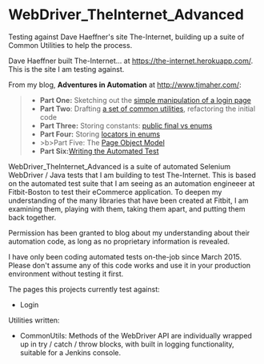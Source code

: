# WebDriver_TheInternet_Advanced
Testing against Dave Haeffner's site The-Internet, building up a suite of Common Utilities to help the process.

Dave Haeffner built The-Internet... at https://the-internet.herokuapp.com/. This is the site I am testing against.

From my blog, <b>Adventures in Automation</b> at http://www.tjmaher.com/:
<blockquote>
<ul>
<li><b>Part One:</b>&nbsp;Sketching out the&nbsp;<a href="http://adventuresinautomation.blogspot.com/2015/06/simple-manipulation-of-login-page.html">simple manipulation of a login page</a></li>
<li><b>Part Two</b>: Drafting&nbsp;<a href="http://adventuresinautomation.blogspot.com/2015/06/creating-common-utilities-for-webdriver.html" target="_blank">a set of common utilities</a>, refactoring the initial code</a></li>
<li><b>Part Three:</b>&nbsp;Storing constants:&nbsp;<a href="http://adventuresinautomation.blogspot.com/2015/07/how-java-stores-constants-static-final.html">public final vs enums</a></li>
<li><b>Part Four:</b> Storing&nbsp;<a href="http://adventuresinautomation.blogspot.com/2015/07/storing-locators-for-web-elements.html" target="_blank">locators in enums</a></li>
<li>>b>Part Five:</b> The&nbsp;<a href="http://adventuresinautomation.blogspot.com/2015/07/the-internet-page-object-model-examples.html">Page Object Model</a>&nbsp;</li>
<li><b>Part Six:</b><a href="http://adventuresinautomation.blogspot.com/2015/07/the-internet-writing-automated-test.html">Writing the Automated Test</a></li>
</ul>
</blockquote>

WebDriver_TheInternet_Advanced is a suite of automated Selenium WebDriver / Java tests that I am building
to test The-Internet. This is based on the automated test suite that I am seeing
as an automation engineeer at Fitbit-Boston to test their eCommerce application. To deepen my understanding 
of the many libraries that have been created at Fitbit, I am examining them, playing with them, taking them 
apart, and putting them back together. 

Permission has been granted to blog about my understanding about their automation code, as long as no proprietary information
is revealed. 

I have only been coding automated tests on-the-job since March 2015. Please don't assume any of this code works and
use it in your production environment without testing it first. 

The pages this projects currently test against:

* Login 

Utilities written:
* CommonUtils: Methods of the WebDriver API are individually wrapped up in try / catch / throw blocks, with 
     built in logging functionality, suitable for a Jenkins console.





